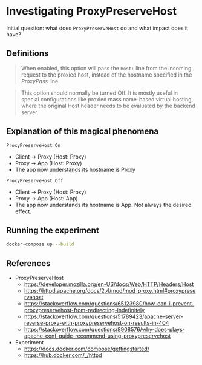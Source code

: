 # Investigating ProxyPreserveHost

Initial question: what does `ProxyPreserveHost` do and what impact does it have?

## Definitions

> When enabled, this option will pass the `Host:` line from the incoming request to the proxied host, instead of the hostname specified in the *ProxyPass* line.

> This option should normally be turned Off. It is mostly useful in special configurations like proxied mass name-based virtual hosting, where the original Host header needs to be evaluated by the backend server.

## Explanation of this magical phenomena

`ProxyPreserveHost On`

- Client -> Proxy (Host: Proxy)
- Proxy -> App (Host: Proxy)
- The app now understands its hostname is Proxy

`ProxyPreserveHost Off`

- Client -> Proxy (Host: Proxy)
- Proxy -> App (Host: App)
- The app now understands its hostname is App. Not always the desired effect.

## Running the experiment

```bash
docker-compose up --build
```

## References

- ProxyPreserveHost
  - <https://developer.mozilla.org/en-US/docs/Web/HTTP/Headers/Host>
  - <https://httpd.apache.org/docs/2.4/mod/mod_proxy.html#proxypreservehost>
  - <https://stackoverflow.com/questions/65123980/how-can-i-prevent-proxypreservehost-from-redirecting-indefinitely>
  - <https://stackoverflow.com/questions/51789423/apache-server-reverse-proxy-with-proxypreservehost-on-results-in-404>
  - <https://stackoverflow.com/questions/8908576/why-does-plays-apache-conf-guide-recommend-using-proxypreservehost>
- Experiment
  - <https://docs.docker.com/compose/gettingstarted/>
  - <https://hub.docker.com/_/httpd>

<!-- DEBUG
docker run --rm -it httpd:latest bash
-->

<!-- TODO
- enable the proxy in httpd
- is there even a reason to use a proxy within Kubernetes? All Ingress/Routes are already proxies
- Also investigate `ProxyPass` and `ProxyPassReverse`
-->
